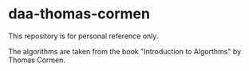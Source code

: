 # daa-thomas-cormen

This repository is for personal reference only.

The algorithms are taken from the book "Introduction to Algorthms" by Thomas Cormen.
